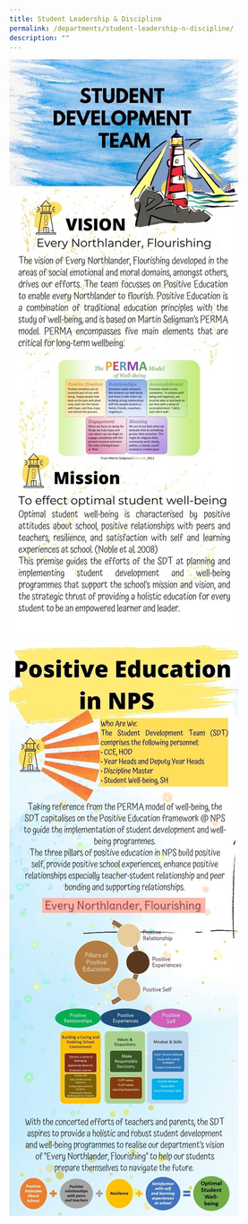 ```yaml
---
title: Student Leadership & Discipline
permalink: /departments/student-leadership-n-discipline/
description: ""
---
```

![](/images/sdt2%20%20.jpg)

![](/images/sdt1%20%20.jpg)